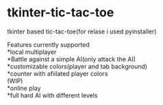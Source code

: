 # tkinter-tic-tac-toe  
 tkinter based tic-tac-toe(for relase i used pyinstaller)   
 
 Features currently supported  
 *local multiplayer  
 *Battle against a simple AI(only attack the AI)  
 *customizable colors(player and tab background)  
 *counter with afiilated player colors  
 (WIP)  
 *online play  
 *full hard AI with different levels  
